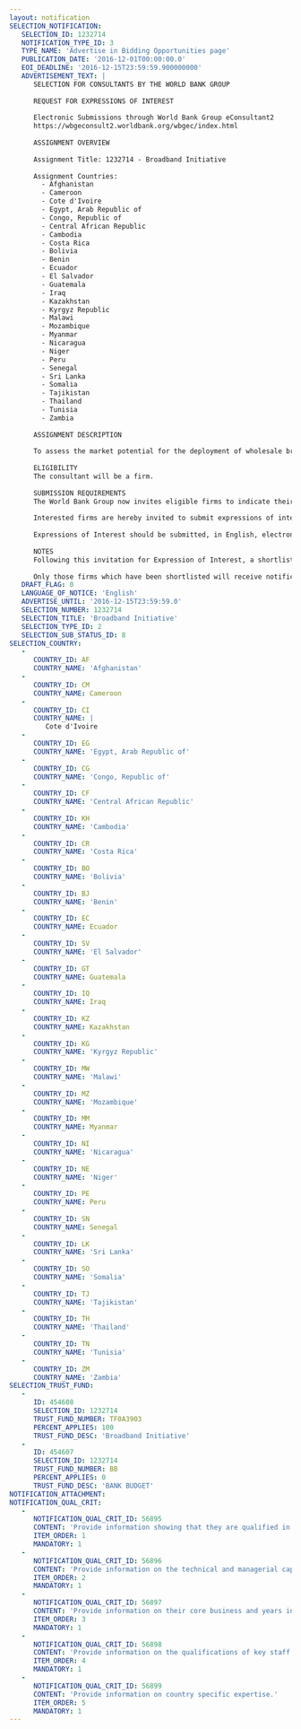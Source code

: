 ```yaml
---
layout: notification
SELECTION_NOTIFICATION: 
   SELECTION_ID: 1232714
   NOTIFICATION_TYPE_ID: 3
   TYPE_NAME: 'Advertise in Bidding Opportunities page'
   PUBLICATION_DATE: '2016-12-01T00:00:00.0'
   EOI_DEADLINE: '2016-12-15T23:59:59.900000000'
   ADVERTISEMENT_TEXT: |
      SELECTION FOR CONSULTANTS BY THE WORLD BANK GROUP
      
      REQUEST FOR EXPRESSIONS OF INTEREST
      
      Electronic Submissions through World Bank Group eConsultant2
      https://wbgeconsult2.worldbank.org/wbgec/index.html
      
      ASSIGNMENT OVERVIEW
      
      Assignment Title: 1232714 - Broadband Initiative
      
      Assignment Countries:
        - Afghanistan
        - Cameroon
        - Cote d'Ivoire
        - Egypt, Arab Republic of
        - Congo, Republic of
        - Central African Republic
        - Cambodia
        - Costa Rica
        - Bolivia
        - Benin
        - Ecuador
        - El Salvador
        - Guatemala
        - Iraq
        - Kazakhstan
        - Kyrgyz Republic
        - Malawi
        - Mozambique
        - Myanmar
        - Nicaragua
        - Niger
        - Peru
        - Senegal
        - Sri Lanka
        - Somalia
        - Tajikistan
        - Thailand
        - Tunisia
        - Zambia
      
      ASSIGNMENT DESCRIPTION
      
      To assess the market potential for the deployment of wholesale broadband open access networks in various countries either by leveraging existing metro and national long distance (backhaul or long-haul) infrastructure, or building new infrastructure. The objectives of this report can be summarized as follows: (1) a detailed analysis of the policy, legal and regulatory frameworks within the country (including and assessment of spectrum allocation and licensing regimes, taxation, rights of way) and (2) an assessment of broadband access and infrastructure available within the country, including growth barriers and expansion opportunities. The study should identify fixed and wireless broadband players, map broadband infrastructure and identify which are the main assets and the main players that own/ manage them (operators, independent fiber companies, consortium, government, etc). The study should also assess the market dynamics of given countries to determine competitive environment, demand drivers and opportunities for increased broadband penetration.
      
      ELIGIBILITY
      The consultant will be a firm. 
      
      SUBMISSION REQUIREMENTS
      The World Bank Group now invites eligible firms to indicate their interest in providing the services.  Interested firms must provide information indicating that they are qualified to perform the services (brochures, description of similar assignments, experience in similar conditions, availability of appropriate skills among staff, etc.).  Please note that the total size of all attachments should be less than 5MB.  Consultants may associate to enhance their qualifications. Consultants may submit bids for a group of above listed countries,  if they cannot cover all countries.
      
      Interested firms are hereby invited to submit expressions of interest.
      
      Expressions of Interest should be submitted, in English, electronically through World Bank Group eConsultant2 (https://wbgeconsult2.worldbank.org/wbgec/index.html)
      
      NOTES
      Following this invitation for Expression of Interest, a shortlist of qualified firms will be formally invited to submit proposals. Shortlisting and selection will be subject to the availability of funding.
      
      Only those firms which have been shortlisted will receive notification. No debrief will be provided to firms which have not been shortlisted.
   DRAFT_FLAG: 0
   LANGUAGE_OF_NOTICE: 'English'
   ADVERTISE_UNTIL: '2016-12-15T23:59:59.0'
   SELECTION_NUMBER: 1232714
   SELECTION_TITLE: 'Broadband Initiative'
   SELECTION_TYPE_ID: 2
   SELECTION_SUB_STATUS_ID: 8
SELECTION_COUNTRY: 
   - 
      COUNTRY_ID: AF
      COUNTRY_NAME: 'Afghanistan'
   - 
      COUNTRY_ID: CM
      COUNTRY_NAME: Cameroon
   - 
      COUNTRY_ID: CI
      COUNTRY_NAME: |
         Cote d'Ivoire
   - 
      COUNTRY_ID: EG
      COUNTRY_NAME: 'Egypt, Arab Republic of'
   - 
      COUNTRY_ID: CG
      COUNTRY_NAME: 'Congo, Republic of'
   - 
      COUNTRY_ID: CF
      COUNTRY_NAME: 'Central African Republic'
   - 
      COUNTRY_ID: KH
      COUNTRY_NAME: 'Cambodia'
   - 
      COUNTRY_ID: CR
      COUNTRY_NAME: 'Costa Rica'
   - 
      COUNTRY_ID: BO
      COUNTRY_NAME: 'Bolivia'
   - 
      COUNTRY_ID: BJ
      COUNTRY_NAME: 'Benin'
   - 
      COUNTRY_ID: EC
      COUNTRY_NAME: Ecuador
   - 
      COUNTRY_ID: SV
      COUNTRY_NAME: 'El Salvador'
   - 
      COUNTRY_ID: GT
      COUNTRY_NAME: Guatemala
   - 
      COUNTRY_ID: IQ
      COUNTRY_NAME: Iraq
   - 
      COUNTRY_ID: KZ
      COUNTRY_NAME: Kazakhstan
   - 
      COUNTRY_ID: KG
      COUNTRY_NAME: 'Kyrgyz Republic'
   - 
      COUNTRY_ID: MW
      COUNTRY_NAME: 'Malawi'
   - 
      COUNTRY_ID: MZ
      COUNTRY_NAME: 'Mozambique'
   - 
      COUNTRY_ID: MM
      COUNTRY_NAME: Myanmar
   - 
      COUNTRY_ID: NI
      COUNTRY_NAME: 'Nicaragua'
   - 
      COUNTRY_ID: NE
      COUNTRY_NAME: 'Niger'
   - 
      COUNTRY_ID: PE
      COUNTRY_NAME: Peru
   - 
      COUNTRY_ID: SN
      COUNTRY_NAME: Senegal
   - 
      COUNTRY_ID: LK
      COUNTRY_NAME: 'Sri Lanka'
   - 
      COUNTRY_ID: SO
      COUNTRY_NAME: 'Somalia'
   - 
      COUNTRY_ID: TJ
      COUNTRY_NAME: 'Tajikistan'
   - 
      COUNTRY_ID: TH
      COUNTRY_NAME: 'Thailand'
   - 
      COUNTRY_ID: TN
      COUNTRY_NAME: 'Tunisia'
   - 
      COUNTRY_ID: ZM
      COUNTRY_NAME: 'Zambia'
SELECTION_TRUST_FUND: 
   - 
      ID: 454608
      SELECTION_ID: 1232714
      TRUST_FUND_NUMBER: TF0A3903
      PERCENT_APPLIES: 100
      TRUST_FUND_DESC: 'Broadband Initiative'
   - 
      ID: 454607
      SELECTION_ID: 1232714
      TRUST_FUND_NUMBER: BB
      PERCENT_APPLIES: 0
      TRUST_FUND_DESC: 'BANK BUDGET'
NOTIFICATION_ATTACHMENT: 
NOTIFICATION_QUAL_CRIT: 
   - 
      NOTIFICATION_QUAL_CRIT_ID: 56895
      CONTENT: 'Provide information showing that they are qualified in the field of the assignment.'
      ITEM_ORDER: 1
      MANDATORY: 1
   - 
      NOTIFICATION_QUAL_CRIT_ID: 56896
      CONTENT: 'Provide information on the technical and managerial capabilities of the firm.'
      ITEM_ORDER: 2
      MANDATORY: 1
   - 
      NOTIFICATION_QUAL_CRIT_ID: 56897
      CONTENT: 'Provide information on their core business and years in business.'
      ITEM_ORDER: 3
      MANDATORY: 1
   - 
      NOTIFICATION_QUAL_CRIT_ID: 56898
      CONTENT: 'Provide information on the qualifications of key staff.'
      ITEM_ORDER: 4
      MANDATORY: 1
   - 
      NOTIFICATION_QUAL_CRIT_ID: 56899
      CONTENT: 'Provide information on country specific expertise.'
      ITEM_ORDER: 5
      MANDATORY: 1
---
```

